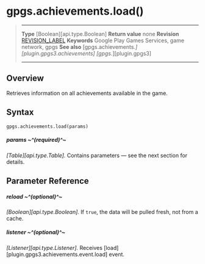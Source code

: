 # gpgs.achievements.load()

> --------------------- ------------------------------------------------------------------------------------------
> __Type__              [Boolean][api.type.Boolean]
> __Return value__      none
> __Revision__          [REVISION_LABEL](REVISION_URL)
> __Keywords__          Google Play Games Services, game network, gpgs
> __See also__          [gpgs.achievements.*][plugin.gpgs3.achievements]
>                       [gpgs.*][plugin.gpgs3]
> --------------------- ------------------------------------------------------------------------------------------

## Overview

Retrieves information on all achievements available in the game.

## Syntax

	gpgs.achievements.load(params)

##### params ~^(required)^~
_[Table][api.type.Table]._ Contains parameters — see the next section for details.

## Parameter Reference

##### reload ~^(optional)^~
_[Boolean][api.type.Boolean]._ If `true`, the data will be pulled fresh, not from a cache.

##### listener ~^(optional)^~
_[Listener][api.type.Listener]._ Receives [load][plugin.gpgs3.achievements.event.load] event.
